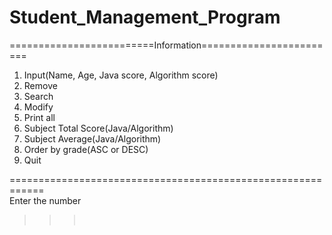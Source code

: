 # Student_Management_Program

=========================Information========================
1. Input(Name, Age, Java score, Algorithm score)
2. Remove
3. Search
4. Modify
5. Print all
6. Subject Total Score(Java/Algorithm)
7. Subject Average(Java/Algorithm)
8. Order by grade(ASC or DESC)
9. Quit

============================================================<br> 
Enter the number<br> 
>>><br> 
